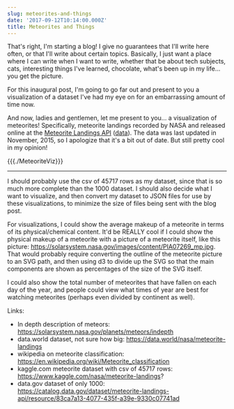 ```yaml
---
slug: meteorites-and-things
date: '2017-09-12T10:14:00.000Z'
title: Meteorites and Things
---
```


That's right, I'm starting a blog! I give no guarantees that I'll write here often, or that I'll write about certain topics. Basically, I just want a place where I can write when I want to write, whether that be about tech subjects, cats, interesting things I've learned, chocolate, what's been up in my life... you get the picture.

For this inaugural post, I'm going to go far out and present to you a visualization of a dataset I've had my eye on for an embarrassing amount of time now.

And now, ladies and gentlemen, let me present to you... a visualization of meteorites! Specifically, meteorite landings recorded by NASA and released online at the [Meteorite Landings API](https://catalog.data.gov/dataset/meteorite-landings-api/resource/83ca7a13-4077-435f-a39e-9330c07741ad) ([data](https://data.nasa.gov/resource/gh4g-9sfh.json)). The data was last updated in November, 2015, so I apologize that it's a bit out of date. But still pretty cool in my opinion!

{{{./MeteoriteViz}}}







----------

I should probably use the csv of 45717 rows as my dataset, since that is so much more complete than the 1000 dataset. I should also decide what I want to visualize, and then convert my dataset to JSON files for use by these visualizations, to minimize the size of files being sent with the blog post.

For visualizations, I could show the average makeup of a meteorite in terms of its physical/chemical content. It'd be REALLY cool if I could show the physical makeup of a meteorite with a picture of a meteorite itself, like this picture: https://solarsystem.nasa.gov/images/content/PIA07269_mp.jpg. That would probably require converting the outline of the meteorite picture to an SVG path, and then using d3 to divide up the SVG so that the main components are shown as percentages of the size of the SVG itself.

I could also show the total number of meteorites that have fallen on each day of the year, and people could view what times of year are best for watching meteorites (perhaps even divided by continent as well).

Links:
- In depth description of meteors: https://solarsystem.nasa.gov/planets/meteors/indepth
- data.world dataset, not sure how big: https://data.world/nasa/meteorite-landings
- wikipedia on meteorite classification: https://en.wikipedia.org/wiki/Meteorite_classification
- kaggle.com meteorite dataset with csv of 45717 rows: https://www.kaggle.com/nasa/meteorite-landings?
- data.gov dataset of only 1000: https://catalog.data.gov/dataset/meteorite-landings-api/resource/83ca7a13-4077-435f-a39e-9330c07741ad
